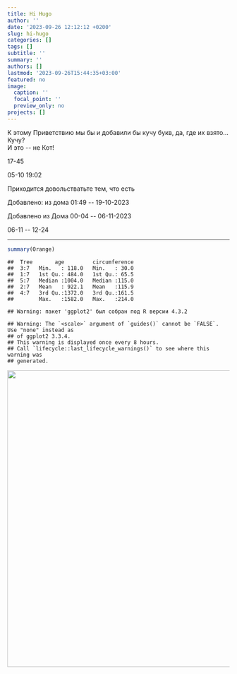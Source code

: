 ```yaml
---
title: Hi Hugo
author: ''
date: '2023-09-26 12:12:12 +0200'
slug: hi-hugo
categories: []
tags: []
subtitle: ''
summary: ''
authors: []
lastmod: '2023-09-26T15:44:35+03:00'
featured: no
image:
  caption: ''
  focal_point: ''
  preview_only: no
projects: []
---  
```


К этому Приветствию мы бы и добавили бы кучу букв, да, где их взято... Кучу?  
И это -- не Кот! 

17-45  

05-10 19:02  

Приходится довольстватьте тем, что есть  

Добавлено: из дома 01:49 -- 19-10-2023  

Добавлено из Дома 00-04 -- 06-11-2023  

06-11 -- 12-24  

--------------


```r
summary(Orange)
```

```
##  Tree       age         circumference  
##  3:7   Min.   : 118.0   Min.   : 30.0  
##  1:7   1st Qu.: 484.0   1st Qu.: 65.5  
##  5:7   Median :1004.0   Median :115.0  
##  2:7   Mean   : 922.1   Mean   :115.9  
##  4:7   3rd Qu.:1372.0   3rd Qu.:161.5  
##        Max.   :1582.0   Max.   :214.0
```


```
## Warning: пакет 'ggplot2' был собран под R версии 4.3.2
```

```
## Warning: The `<scale>` argument of `guides()` cannot be `FALSE`. Use "none" instead as
## of ggplot2 3.3.4.
## This warning is displayed once every 8 hours.
## Call `lifecycle::last_lifecycle_warnings()` to see where this warning was
## generated.
```

<img src="{{< blogdown/postref >}}index_files/figure-html/unnamed-chunk-2-1.png" width="672" />

